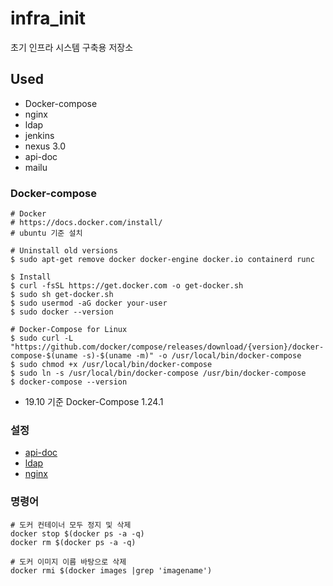 # infra_init

초기 인프라 시스템 구축용 저장소

## Used

* Docker-compose
* nginx
* ldap
* jenkins
* nexus 3.0
* api-doc
* mailu

### Docker-compose

```
# Docker
# https://docs.docker.com/install/
# ubuntu 기준 설치

# Uninstall old versions
$ sudo apt-get remove docker docker-engine docker.io containerd runc

$ Install
$ curl -fsSL https://get.docker.com -o get-docker.sh
$ sudo sh get-docker.sh
$ sudo usermod -aG docker your-user
$ sudo docker --version

# Docker-Compose for Linux
$ sudo curl -L "https://github.com/docker/compose/releases/download/{version}/docker-compose-$(uname -s)-$(uname -m)" -o /usr/local/bin/docker-compose
$ sudo chmod +x /usr/local/bin/docker-compose
$ sudo ln -s /usr/local/bin/docker-compose /usr/bin/docker-compose
$ docker-compose --version
```

* 19.10 기준 Docker-Compose 1.24.1

###  설정

* [api-doc](./api-doc)
* [ldap](./ldap)
* [nginx](./nginx)

### 명령어

```
# 도커 컨테이너 모두 정지 및 삭제
docker stop $(docker ps -a -q)
docker rm $(docker ps -a -q)

# 도커 이미지 이름 바탕으로 삭제
docker rmi $(docker images |grep 'imagename')
```